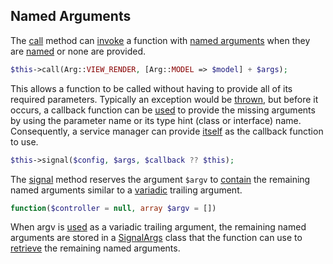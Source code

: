 ## Named Arguments
The [call](https://github.com/mvc5/mvc5/blob/master/src/Resolver/Service.php#L22) method can [invoke](https://github.com/mvc5/mvc5/blob/master/src/Resolver/Service.php#L82) a function with [named arguments](https://en.wikipedia.org/wiki/Named_parameter) when they are [named](https://github.com/mvc5/mvc5/blob/master/src/Signal.php#L19) or none are provided. 
```php
$this->call(Arg::VIEW_RENDER, [Arg::MODEL => $model] + $args);
```
This allows a function to be called without having to provide all of its required parameters. Typically an exception would be [thrown](https://github.com/mvc5/mvc5/blob/master/src/Signal.php#L78), but before it occurs, a callback function can be [used](https://github.com/mvc5/mvc5/blob/master/src/Signal.php#L68) to provide the missing arguments by using the parameter name or its type hint (class or interface) name. Consequently, a service manager can provide [itself](https://github.com/mvc5/mvc5/blob/master/src/Resolver/Service.php#L84) as the callback function to use.
```php
$this->signal($config, $args, $callback ?? $this);
```
The [signal](https://github.com/mvc5/mvc5/blob/master/src/Signal.php) method reserves the argument ```$argv``` to [contain](https://github.com/mvc5/mvc5/blob/master/src/Signal.php#L46) the remaining named arguments similar to a [variadic](http://php.net/manual/en/functions.arguments.php#functions.variable-arg-list) trailing argument.
```php
function($controller = null, array $argv = [])
```
When argv is [used](https://github.com/mvc5/mvc5/blob/master/src/Resolver/Service.php#L42) as a variadic trailing argument, the remaining named arguments are stored in a [SignalArgs](https://github.com/mvc5/mvc5/blob/master/src/Plugin/SignalArgs.php) class that the function can use to [retrieve](https://github.com/mvc5/mvc5/blob/master/src/Resolver/Resolver.php#L564) the remaining named arguments.
 